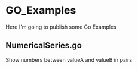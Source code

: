 # GO_Examples
Here I'm going to publish some Go Examples

## NumericalSeries.go
Show numbers between valueA and valueB in pairs
